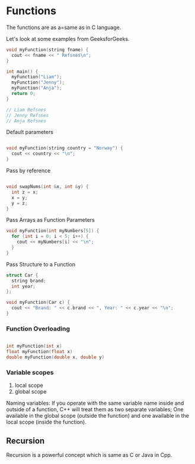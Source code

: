 # Functions

The functions are as a=same as in C language.

Let's look at some examples from GeeksforGeeks.


```cpp
void myFunction(string fname) {
  cout << fname << " Refsnes\n";
}

int main() {
  myFunction("Liam");
  myFunction("Jenny");
  myFunction("Anja");
  return 0;
}

// Liam Refsnes
// Jenny Refsnes
// Anja Refsnes

```

Default parameters

```cpp

void myFunction(string country = "Norway") {
  cout << country << "\n";
}

```

Pass by reference 

```cpp

void swapNums(int &x, int &y) {
  int z = x;
  x = y;
  y = z;
}


```

Pass Arrays as Function Parameters


```cpp
void myFunction(int myNumbers[5]) {
  for (int i = 0; i < 5; i++) {
    cout << myNumbers[i] << "\n";
  }
}

```

Pass Structure to a Function


```cpp
struct Car {
  string brand;
  int year;
};

void myFunction(Car c) {
  cout << "Brand: " << c.brand << ", Year: " << c.year << "\n";
}

```

### Function Overloading

```cpp

int myFunction(int x)
float myFunction(float x)
double myFunction(double x, double y)

```

### Variable scopes 

1. local scope 
2. global scope 

Naming variables: If you operate with the same variable name inside and outside of a function, C++ will treat them as two separate variables; One available in the global scope (outside the function) and one available in the local scope (inside the function).


## Recursion

Recursion is a powerful concept which is same as C or Java in Cpp. 

